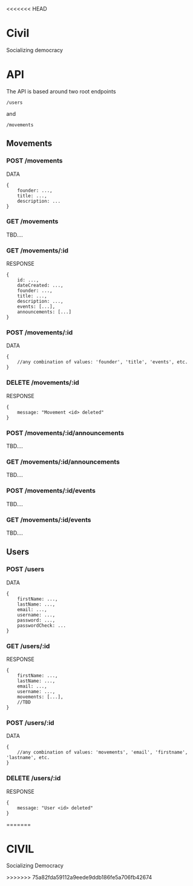 <<<<<<< HEAD
# Civil
Socializing democracy

# API
The API is based around two root endpoints

```
/users
```
and
```
/movements
```

## Movements
### POST /movements
DATA
```
{
	founder: ...,
	title: ...,
	description: ...
}
```

### GET /movements
TBD....

### GET /movements/:id
RESPONSE
```
{
	id: ...,
	dateCreated: ...,
	founder: ...,
	title: ...,
	description: ...,
	events: [...],
	announcements: [...]
}
```

### POST /movements/:id
DATA
```
{
	//any combination of values: 'founder', 'title', 'events', etc.
}
```
### DELETE /movements/:id
RESPONSE
```
{
	message: "Movement <id> deleted"
}
```

### POST /movements/:id/announcements
TBD....

### GET /movements/:id/announcements
TBD....

### POST /movements/:id/events
TBD....

### GET /movements/:id/events
TBD....

## Users
### POST /users
DATA 
```
{
	firstName: ...,
	lastName: ...,
	email: ...,
	username: ...,
	password: ...,
	passwordCheck: ...
}
```

### GET /users/:id
RESPONSE 
```
{
	firstName: ...,
	lastName: ...,
	email: ...,
	username: ...,
	movements: [...],
	//TBD
}
```

### POST /users/:id
DATA
```
{
	//any combination of values: 'movements', 'email', 'firstname', 'lastname', etc.
}
```

### DELETE /users/:id
RESPONSE 
```
{
	message: "User <id> deleted"
}
```
=======
# CIVIL
Socializing Democracy

<INSERT DOCS HERE>
>>>>>>> 75a82fda59112a9eede9ddb186fe5a706fb42674
